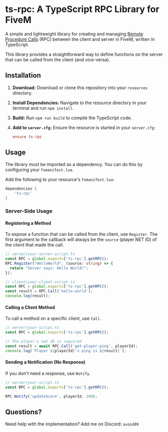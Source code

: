 # ts-rpc: A TypeScript RPC Library for FiveM

A simple and lightweight library for creating and managing [Remote Procedure Calls](https://en.wikipedia.org/wiki/Remote_procedure_call) (RPC) between the client and server in FiveM, written in TypeScript.

This library provides a straightforward way to define functions on the server that can be called from the client (and vice-versa).

## Installation

1.  **Download:** Download or clone this repository into your `resources` directory.
2.  **Install Dependencies:** Navigate to the resource directory in your terminal and run `npm install`.
3.  **Build:** Run `npm run build` to compile the TypeScript code.
4.  **Add to `server.cfg`:** Ensure the resource is started in your `server.cfg`:

    ```cfg
    ensure ts-rpc
    ```

## Usage

The library must be imported as a dependency. You can do this by configuring your `fxmanifest.lua`.

Add the following to your resource's `fxmanifest.lua`:

```lua
dependencies {
    'ts-rpc'
}
```

### Server-Side Usage

#### Registering a Method

To expose a function that can be called from the client, use `Register`. The first argument to the callback will always be the `source` (player NET ID) of the client that made the call.

```typescript
// server/your-server-script.ts
const RPC = global.exports['ts-rpc'].getRPC();
RPC.Register("HelloWorld", (source: string) => {
  return "Server says: Hello World!";
});

// client/your-client-script.ts
const RPC = global.exports['ts-rpc'].getRPC();
const result = RPC.Call('hello-world');
console.log(result);
```

#### Calling a Client Method

To call a method on a specific client, use `Call`.

```typescript
// server/your-script.ts
const RPC = global.exports['ts-rpc'].getRPC();

// The player's net ID is required
const result = await RPC.Call('get-player-ping', playerId);
console.log(`Player ${playerId}'s ping is ${result}`);
```

#### Sending a Notification (No Response)

If you don't need a response, use `Notify`.

```typescript
// server/your-script.ts
const RPC = global.exports['ts-rpc'].getRPC();

RPC.Notify('updateScore', playerId, 100);
```

## Questions?
Need help with the implementation? Add me on Discord: `avoid09`
